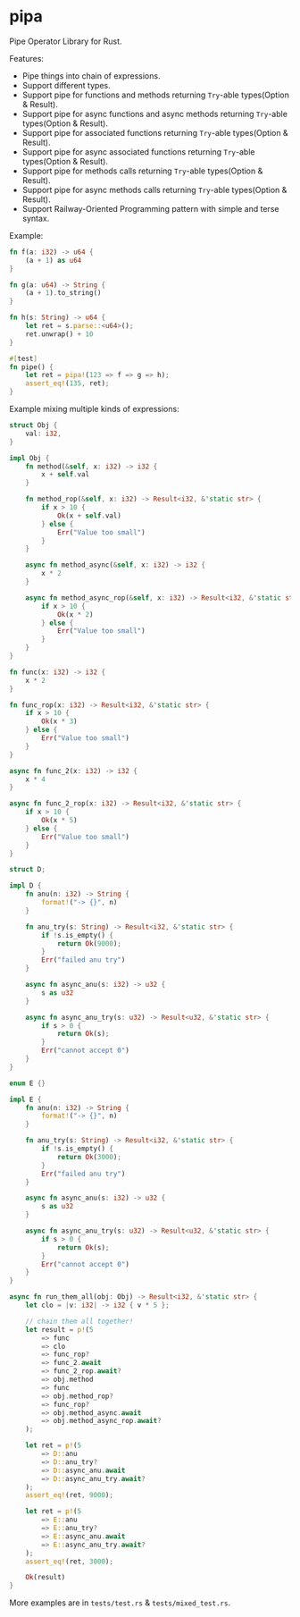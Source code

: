 # pipa

Pipe Operator Library for Rust.

Features:
- Pipe things into chain of expressions.
- Support different types.
- Support pipe for functions and methods returning `Try`-able types(Option & Result).
- Support pipe for async functions and async methods returning `Try`-able types(Option & Result).
- Support pipe for associated functions returning `Try`-able types(Option & Result).
- Support pipe for async associated functions returning `Try`-able types(Option & Result).
- Support pipe for methods calls returning `Try`-able types(Option & Result).
- Support pipe for async methods calls returning `Try`-able types(Option & Result).
- Support Railway-Oriented Programming pattern with simple and terse syntax.

Example:
```rust
fn f(a: i32) -> u64 {
    (a + 1) as u64
}

fn g(a: u64) -> String {
    (a + 1).to_string()
}

fn h(s: String) -> u64 {
    let ret = s.parse::<u64>();
    ret.unwrap() + 10
}

#[test]
fn pipe() {
    let ret = pipa!(123 => f => g => h);
    assert_eq!(135, ret);
}
```

Example mixing multiple kinds of expressions:
```rust
struct Obj {
    val: i32,
}

impl Obj {
    fn method(&self, x: i32) -> i32 {
        x + self.val
    }

    fn method_rop(&self, x: i32) -> Result<i32, &'static str> {
        if x > 10 {
            Ok(x + self.val)
        } else {
            Err("Value too small")
        }
    }

    async fn method_async(&self, x: i32) -> i32 {
        x * 2
    }

    async fn method_async_rop(&self, x: i32) -> Result<i32, &'static str> {
        if x > 10 {
            Ok(x * 2)
        } else {
            Err("Value too small")
        }
    }
}

fn func(x: i32) -> i32 {
    x * 2
}

fn func_rop(x: i32) -> Result<i32, &'static str> {
    if x > 10 {
        Ok(x * 3)
    } else {
        Err("Value too small")
    }
}

async fn func_2(x: i32) -> i32 {
    x * 4
}

async fn func_2_rop(x: i32) -> Result<i32, &'static str> {
    if x > 10 {
        Ok(x * 5)
    } else {
        Err("Value too small")
    }
}

struct D;

impl D {
    fn anu(n: i32) -> String {
        format!("-> {}", n)
    }

    fn anu_try(s: String) -> Result<i32, &'static str> {
        if !s.is_empty() {
            return Ok(9000);
        }
        Err("failed anu try")
    }

    async fn async_anu(s: i32) -> u32 {
        s as u32
    }

    async fn async_anu_try(s: u32) -> Result<u32, &'static str> {
        if s > 0 {
            return Ok(s);
        }
        Err("cannot accept 0")
    }
}

enum E {}

impl E {
    fn anu(n: i32) -> String {
        format!("-> {}", n)
    }

    fn anu_try(s: String) -> Result<i32, &'static str> {
        if !s.is_empty() {
            return Ok(3000);
        }
        Err("failed anu try")
    }

    async fn async_anu(s: i32) -> u32 {
        s as u32
    }

    async fn async_anu_try(s: u32) -> Result<u32, &'static str> {
        if s > 0 {
            return Ok(s);
        }
        Err("cannot accept 0")
    }
}

async fn run_them_all(obj: Obj) -> Result<i32, &'static str> {
    let clo = |v: i32| -> i32 { v * 5 };

    // chain them all together!
    let result = p!(5
        => func
        => clo
        => func_rop?
        => func_2.await
        => func_2_rop.await?
        => obj.method
        => func
        => obj.method_rop?
        => func_rop?
        => obj.method_async.await
        => obj.method_async_rop.await?
    );

    let ret = p!(5
        => D::anu
        => D::anu_try?
        => D::async_anu.await
        => D::async_anu_try.await?
    );
    assert_eq!(ret, 9000);

    let ret = p!(5
        => E::anu
        => E::anu_try?
        => E::async_anu.await
        => E::async_anu_try.await?
    );
    assert_eq!(ret, 3000);

    Ok(result)
}
```

More examples are in `tests/test.rs` & `tests/mixed_test.rs`.
